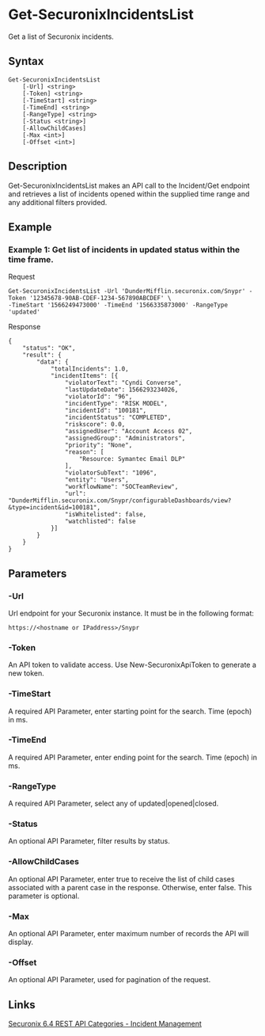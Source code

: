 # Get-SecuronixIncidentsList
Get a list of Securonix incidents.

## Syntax
```
Get-SecuronixIncidentsList
    [-Url] <string>
    [-Token] <string>
    [-TimeStart] <string>
    [-TimeEnd] <string>
    [-RangeType] <string>
    [-Status <string>]
    [-AllowChildCases]
    [-Max <int>]
    [-Offset <int>]
```

## Description
Get-SecuronixIncidentsList makes an API call to the Incident/Get endpoint and retrieves a list of incidents opened within the supplied time range and any additional filters provided.

## Example

### Example 1: Get list of incidents in updated status within the time frame.
Request
```
Get-SecuronixIncidentsList -Url 'DunderMifflin.securonix.com/Snypr' -Token '12345678-90AB-CDEF-1234-567890ABCDEF' \
-TimeStart '1566249473000' -TimeEnd '1566335873000' -RangeType 'updated'
```

Response
```
{
    "status": "OK",
    "result": {
        "data": {
            "totalIncidents": 1.0,
            "incidentItems": [{
                "violatorText": "Cyndi Converse",
                "lastUpdateDate": 1566293234026,
                "violatorId": "96",
                "incidentType": "RISK MODEL",
                "incidentId": "100181",
                "incidentStatus": "COMPLETED",
                "riskscore": 0.0,
                "assignedUser": "Account Access 02",
                "assignedGroup": "Administrators",
                "priority": "None",
                "reason": [
                    "Resource: Symantec Email DLP"
                ],
                "violatorSubText": "1096",
                "entity": "Users",
                "workflowName": "SOCTeamReview",
                "url": "DunderMifflin.securonix.com/Snypr/configurableDashboards/view?&type=incident&id=100181",
                "isWhitelisted": false,
                "watchlisted": false
            }]
        }
    }
}
```

## Parameters

### -Url
Url endpoint for your Securonix instance.
It must be in the following format:
```
https://<hostname or IPaddress>/Snypr
```
### -Token
An API token to validate access. Use New-SecuronixApiToken to generate a new token.

### -TimeStart
A required API Parameter, enter starting point for the search. Time (epoch) in ms.

### -TimeEnd
A required API Parameter, enter ending point for the search. Time (epoch) in ms.

### -RangeType
A required API Parameter, select any of updated|opened|closed.

### -Status
An optional API Parameter, filter results by status.

### -AllowChildCases
An optional API Parameter, enter true to receive the list of child cases associated with a parent case in the response. Otherwise, enter false. This parameter is optional.

### -Max
An optional API Parameter, enter maximum number of records the API will display.

### -Offset
An optional API Parameter, used for pagination of the request.

## Links
[Securonix 6.4 REST API Categories - Incident Management](https://documentation.securonix.com/onlinedoc/Content/6.4%20Cloud/Content/SNYPR%206.4/6.4%20Guides/Web%20Services/6.4_REST%20API%20Categories.htm#IncidentManagement)